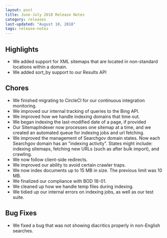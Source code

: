 ```yaml
---
layout: post
title: June-July 2018 Release Notes
category: releases
last-updated: "August 10, 2018"
tags: release-notes
---
```


## Highlights
* We added support for XML sitemaps that are located in non-standard locations within a domain.
* We added sort_by support to our Results API

## Chores
* We finished migrating to CircleCI for our continuous integration monitoring.
* We improved our internal tracking of queries to the Bing API.
* We improved how we handle indexing domains that time out.
* We began indexing the last-modified date of a page, if provided
* Our SitemapIndexer now processes one sitemap at a time, and we created an automated queue for indexing jobs and url fetching.
* We improved the management of Searchgov domain states. Now each Searchgov domain has an "indexing activity". States might include: indexing sitemaps, fetching new URLs (such as after bulk import), and crawling.
* We now follow client-side redirects.
* We improved our ability to avoid certain crawler traps.
* We now index documents up to 15 MB in size. The previous limit was 10 MB.
* We finalized our compliance with BOD 18-01.
* We cleaned up how we handle temp files during indexing.
* We tidied up our internal errors on indexing jobs, as well as our test suite.

## Bug Fixes
* We fixed a bug that was not showing diacritics properly in non-English searches.
